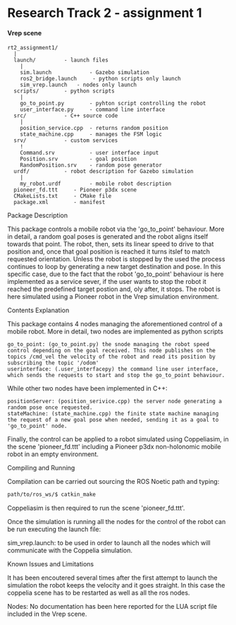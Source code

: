# Research Track 2 - assignment 1

#### Vrep scene

```
rt2_assignment1/
  |
  launch/         - launch files
    |
    sim.launch            - Gazebo simulation
    ros2_bridge.launch     - python scripts only launch
    sim_vrep.launch   - nodes only launch
  scripts/        - python scripts
    |
    go_to_point.py        - pyhton script controlling the robot
    user_interface.py     - command line interface
  src/            - C++ source code
    |
    position_service.cpp  - returns random position
    state_machine.cpp     - manages the FSM logic
  srv/            - custom services
    !
    Command.srv           - user interface input
    Position.srv          - goal position
    RandomPosition.srv    - random pose generator
  urdf/           - robot description for Gazebo simulation
    |
    my_robot.urdf         - mobile robot description
  pioneer_fd.ttt     - Pioneer p3dx scene
  CMakeLists.txt     - CMake file
  package.xml        - manifest
```
Package Description

This package controls a mobile robot via the 'go_to_point' behaviour. More in detail, a random goal poses is generated and the robot aligns itself towards that point. The robot, then, sets its linear speed to drive to that position and, once that goal position is reached it turns itslef to match requested orientation. Unless the robot is stopped by the used the process continues to loop by generating a new target destination and pose. In this specific case, due to the fact that the robot 'go_to_point' behaviour is here implemented as a service sever, if the user wants to stop the robot it reached the predefined target postion and, oly after, it stops.
The robot is here simulated using a Pioneer robot in the Vrep simulation environment. 

Contents Explanation

This package contains 4 nodes managing the aforementioned control of a mobile robot. 
More in detail, two nodes are implemented as python scripts

    go_to_point: (go_to_point.py) the snode managing the robot speed control depending on the goal received. This node publishes on the topics /cmd_vel the velocity of the robot and read its position by subscribing the topic '/odom'
    userinterface: (.user_interfacepy) the command line user interface, which sends the requests to start and stop the go_to_point behaviour.

While other two nodes have been implemented in C++:

    positionServer: (position_serivice.cpp) the server node generating a random pose once requested.
    stateMachine: (state_machine.cpp) the finite state machine managing the request of a new goal pose when needed, sending it as a goal to 'go_to_point' node.


Finally, the control can be applied to a robot simulated using Coppeliasim, in the scene 'pioneer_fd.ttt' including a Pioneer p3dx non-holonomic mobile robot in an empty environment.

Compiling and Running

Compilation can be carried out sourcing the ROS Noetic path and typing:

```bash
path/to/ros_ws/$ catkin_make
```

Coppeliasim is then required to run the scene 'pioneer_fd.ttt'.

Once the simulation is running all the nodes for the control of the robot can be run executing the launch file:

   sim_vrep.launch: to be used in order to launch all the nodes which will communicate with the Coppelia simulation.

Known Issues and Limitations

It has been encoutered several times after the first attempt to launch the simulation the robot keeps the velocity and it goes straight.
In this case the coppelia scene has to be restarted as well as all the ros nodes. 

Nodes:
No documentation has been here reported for the LUA script file included in the Vrep scene.
